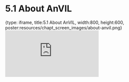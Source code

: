 # 5.1 About AnVIL
 
{type: iframe, title:5.1 About AnVIL, width:800, height:600, poster:resources/chapt_screen_images/about-anvil.png}
![](https://sayumiyork.github.io/c-moor-ottr-generic/about-anvil.html)
 

 
